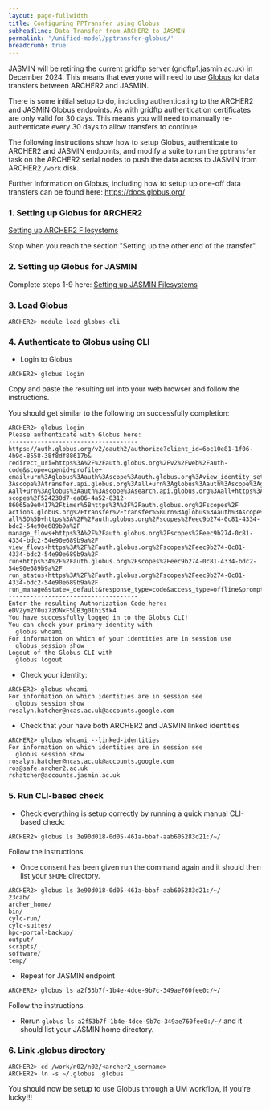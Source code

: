 ```yaml
---
layout: page-fullwidth
title: Configuring PPTransfer using Globus
subheadline: Data Transfer from ARCHER2 to JASMIN
permalink: '/unified-model/pptransfer-globus/'
breadcrumb: true
---
```

JASMIN will be retiring the current gridftp server (gridftp1.jasmin.ac.uk) in December 2024.
This means that everyone will need to use [Globus](https://docs.globus.org/) for data transfers between ARCHER2 and JASMIN.

There is some initial setup to do, including authenticating to the ARCHER2 and JASMIN Globus endpoints.  As with gridftp
authentication certificates are only valid for 30 days.  This means you will need to manually re-authenticate every 30 days
to allow transfers to continue.

The following instructions show how to setup Globus, authenticate to ARCHER2 and JASMIN endpoints, and modify a suite to 
run the `pptransfer` task on the ARCHER2 serial nodes to push the data across to 
JASMIN from ARCHER2 `/work` disk. 

Further information on Globus, including how to setup up one-off data transfers can be found here: https://docs.globus.org/

### 1. Setting up Globus for ARCHER2

[Setting up ARCHER2 Filesystems](https://docs.archer2.ac.uk/data-tools/globus/#setting-up-archer2-filesystems)

Stop when you reach the section "Setting up the other end of the transfer".

### 2. Setting up Globus for JASMIN

Complete steps 1-9 here:
[Setting up JASMIN Filesystems](https://help.jasmin.ac.uk/docs/data-transfer/globus-transfers-with-jasmin/)

### 3. Load Globus

`ARCHER2> module load globus-cli`

### 4. Authenticate to Globus using CLI

* Login to Globus

```
ARCHER2> globus login
```

Copy and paste the resulting url into your web browser and follow the instructions.

You should get similar to the following on successfully completion:

```
ARCHER2> globus login
Please authenticate with Globus here:
------------------------------------
https://auth.globus.org/v2/oauth2/authorize?client_id=6bc10e81-1f06-4b9d-8558-38f8df88617b&
redirect_uri=https%3A%2F%2Fauth.globus.org%2Fv2%2Fweb%2Fauth-code&scope=openid+profile+
email+urn%3Aglobus%3Aauth%3Ascope%3Aauth.globus.org%3Aview_identity_set+urn%3Aglobus%3Aauth%
3Ascope%3Atransfer.api.globus.org%3Aall+urn%3Aglobus%3Aauth%3Ascope%3Agroups.api.globus.org%3
Aall+urn%3Aglobus%3Aauth%3Ascope%3Asearch.api.globus.org%3Aall+https%3A%2F%2Fauth.globus.org%2F
scopes%2F524230d7-ea86-4a52-8312-86065a9e0417%2Ftimer%5Bhttps%3A%2F%2Fauth.globus.org%2Fscopes%2F
actions.globus.org%2Ftransfer%2Ftransfer%5Burn%3Aglobus%3Aauth%3Ascope%3Atransfer.api.globus.org%3A
all%5D%5D+https%3A%2F%2Fauth.globus.org%2Fscopes%2Feec9b274-0c81-4334-bdc2-54e90e689b9a%2F
manage_flows+https%3A%2F%2Fauth.globus.org%2Fscopes%2Feec9b274-0c81-4334-bdc2-54e90e689b9a%2F
view_flows+https%3A%2F%2Fauth.globus.org%2Fscopes%2Feec9b274-0c81-4334-bdc2-54e90e689b9a%2F
run+https%3A%2F%2Fauth.globus.org%2Fscopes%2Feec9b274-0c81-4334-bdc2-54e90e689b9a%2F
run_status+https%3A%2F%2Fauth.globus.org%2Fscopes%2Feec9b274-0c81-4334-bdc2-54e90e689b9a%2F
run_manage&state=_default&response_type=code&access_type=offline&prompt=login
------------------------------------
Enter the resulting Authorization Code here: eDVZym2YOuz7zONxF5UB3g0IhiStk4
You have successfully logged in to the Globus CLI!
You can check your primary identity with
  globus whoami
For information on which of your identities are in session use
  globus session show
Logout of the Globus CLI with
  globus logout
```

* Check your identity:
```
ARCHER2> globus whoami
For information on which identities are in session see
  globus session show
rosalyn.hatcher@ncas.ac.uk@accounts.google.com
```

* Check that your have both ARCHER2 and JASMIN linked identities
```
ARCHER2> globus whoami --linked-identities
For information on which identities are in session see
  globus session show
rosalyn.hatcher@ncas.ac.uk@accounts.google.com
ros@safe.archer2.ac.uk
rshatcher@accounts.jasmin.ac.uk
```

### 5. Run CLI-based check

* Check everything is setup correctly by running a quick manual CLI-based check:

`ARCHER2> globus ls 3e90d018-0d05-461a-bbaf-aab605283d21:/~/`

Follow the instructions.

* Once consent has been given run the command again and it should then list your `$HOME` directory.

```
ARCHER2> globus ls 3e90d018-0d05-461a-bbaf-aab605283d21:/~/
23cab/
archer_home/
bin/
cylc-run/
cylc-suites/
hpc-portal-backup/
output/
scripts/
software/
temp/
```

* Repeat for JASMIN endpoint
   
`ARCHER2> globus ls a2f53b7f-1b4e-4dce-9b7c-349ae760fee0:/~/`

Follow the instructions.

* Rerun `globus ls a2f53b7f-1b4e-4dce-9b7c-349ae760fee0:/~/` and it should list your JASMIN home directory.


### 6. Link .globus directory

```
ARCHER2> cd /work/n02/n02/<archer2_username>
ARCHER2> ln -s ~/.globus .globus
```

You should now be setup to use Globus through a UM workflow, if you're lucky!!! 




